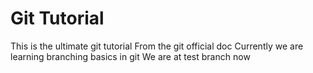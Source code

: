 # Git Tutorial 
This is the ultimate git tutorial
From the git official doc
Currently we are learning branching basics in git
We are at test branch now